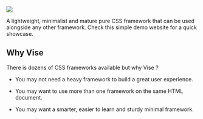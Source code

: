 <img src="http://appforgelab.com/banner3.svg"/>

A lightweight, minimalist and mature pure CSS framework that can be used alongside any other framework. Check this simple demo website for a quick showcase.

## Why Vise

There is dozens of CSS frameworks available but why Vise ?

- You may not need a heavy framework to build a great user experience. 

- You may want to use more than one framework on the same HTML document.

- You may want a smarter, easier to learn and sturdy minimal framework.

  




